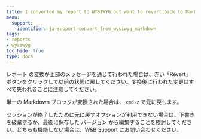 ```yaml
---
title: I converted my report to WYSIWYG but want to revert back to Markdown
menu:
  support:
    identifier: ja-support-convert_from_wysiwyg_markdown
tags:
- reports
- wysiwyg
toc_hide: true
type: docs
---
```


レポート の変換が上部のメッセージを通じて行われた場合は、赤い「Revert」ボタンをクリックして以前の状態に戻してください。変換後に行われた変更はすべて失われることに注意してください。

単一の Markdown ブロックが変換された場合は、 `cmd+z` で元に戻します。

セッションが終了したために元に戻すオプションが利用できない場合は、下書きを破棄するか、最後に保存した バージョン から編集することを検討してください。どちらも機能しない場合は、W&B Support にお問い合わせください。
